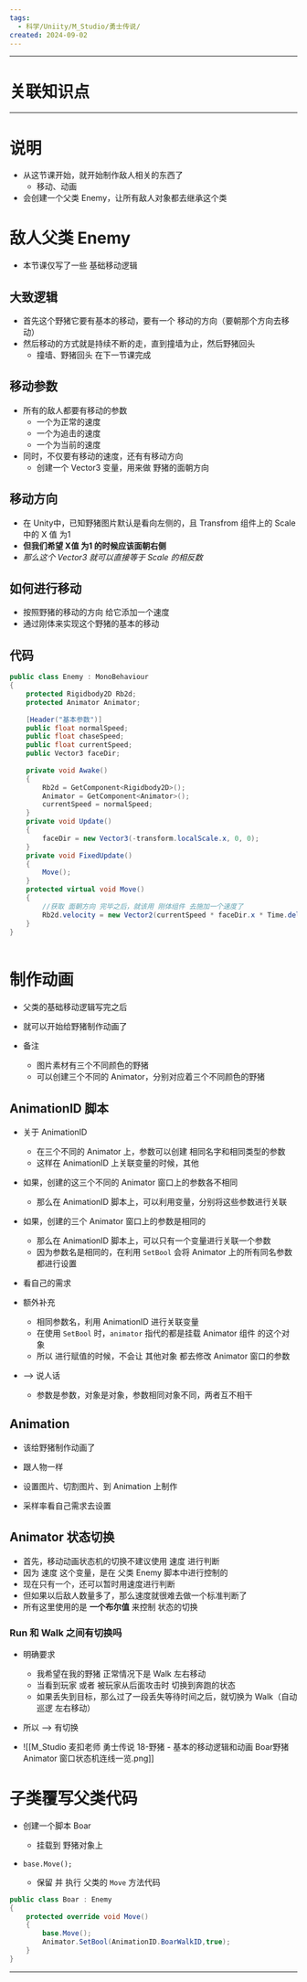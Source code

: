 ```yaml
---
tags:
  - 科学/Uniity/M_Studio/勇士传说/
created: 2024-09-02
---
```


---
# 关联知识点



---
# 说明

- 从这节课开始，就开始制作敌人相关的东西了
	- 移动、动画
- 会创建一个父类 Enemy，让所有敌人对象都去继承这个类
# 敌人父类 Enemy

- 本节课仅写了一些 基础移动逻辑
## 大致逻辑

- 首先这个野猪它要有基本的移动，要有一个 移动的方向（要朝那个方向去移动）
- 然后移动的方式就是持续不断的走，直到撞墙为止，然后野猪回头
	- 撞墙、野猪回头 在下一节课完成
## 移动参数

- 所有的敌人都要有移动的参数
	- 一个为正常的速度
	- 一个为追击的速度
	- 一个为当前的速度
- 同时，不仅要有移动的速度，还有有移动方向
	- 创建一个 Vector3 变量，用来做 野猪的面朝方向

## 移动方向

- 在 Unity中，已知野猪图片默认是看向左侧的，且 Transfrom 组件上的 Scale 中的 X 值 为1
- **但我们希望 X值 为1 的时候应该面朝右侧**
- *那么这个 Vector3 就可以直接等于 Scale 的相反数*
## 如何进行移动

- 按照野猪的移动的方向 给它添加一个速度
- 通过刚体来实现这个野猪的基本的移动

## 代码

```C#
public class Enemy : MonoBehaviour  
{  
    protected Rigidbody2D Rb2d;  
    protected Animator Animator; 
     
    [Header("基本参数")]  
    public float normalSpeed;  
    public float chaseSpeed;  
    public float currentSpeed;  
    public Vector3 faceDir;  
  
    private void Awake()  
    {        
	    Rb2d = GetComponent<Rigidbody2D>();  
        Animator = GetComponent<Animator>();  
        currentSpeed = normalSpeed;  
    }  
    private void Update()  
    {        
	    faceDir = new Vector3(-transform.localScale.x, 0, 0);  
    }  
    private void FixedUpdate()  
    {       
		Move();  
    }  
    protected virtual void Move()  
    {        
	    //获取 面朝方向 完毕之后，就该用 刚体组件 去施加一个速度了
	    Rb2d.velocity = new Vector2(currentSpeed * faceDir.x * Time.deltaTime, Rb2d.velocity.y);  
    }
}
    
```
# 制作动画

- 父类的基础移动逻辑写完之后
- 就可以开始给野猪制作动画了

- 备注
	- 图片素材有三个不同颜色的野猪
	- 可以创建三个不同的 Animator，分别对应着三个不同颜色的野猪
## AnimationID 脚本

- 关于 AnimationID
	- 在三个不同的 Animator 上，参数可以创建 相同名字和相同类型的参数
	- 这样在 AnimationID 上关联变量的时候，其他

- 如果，创建的这三个不同的 Animator 窗口上的参数各不相同
	- 那么在 AnimationID 脚本上，可以利用变量，分别将这些参数进行关联
- 如果，创建的三个 Animator 窗口上的参数是相同的
	- 那么在 AnimationID 脚本上，可以只有一个变量进行关联一个参数
	- 因为参数名是相同的，在利用 `SetBool` 会将 Animator 上的所有同名参数都进行设置
- 看自己的需求

- 额外补充
	- 相同参数名，利用 AnimationID 进行关联变量
	- 在使用 `SetBool` 时，`animator` 指代的都是挂载 Animator 组件 的这个对象
	- 所以 进行赋值的时候，不会让 其他对象 都去修改 Animator 窗口的参数
- ——> 说人话
	- 参数是参数，对象是对象，参数相同对象不同，两者互不相干

## Animation

- 该给野猪制作动画了

- 跟人物一样
- 设置图片、切割图片、到 Animation 上制作
- 采样率看自己需求去设置
## Animator 状态切换

- 首先，移动动画状态机的切换不建议使用 速度 进行判断
- 因为 速度 这个变量，是在 父类 Enemy 脚本中进行控制的
- 现在只有一个，还可以暂时用速度进行判断
- 但如果以后敌人数量多了，那么速度就很难去做一个标准判断了
- 所有这里使用的是 **一个布尔值** 来控制 状态的切换
### Run 和 Walk 之间有切换吗

- 明确要求
	- 我希望在我的野猪 正常情况下是 Walk 左右移动
	- 当看到玩家 或者 被玩家从后面攻击时 切换到奔跑的状态 
	- 如果丢失到目标，那么过了一段丢失等待时间之后，就切换为 Walk（自动 巡逻 左右移动）
- 所以 ——> 有切换

- ![[M_Studio 麦扣老师 勇士传说 18-野猪 - 基本的移动逻辑和动画 Boar野猪 Animator 窗口状态机连线一览.png]]
# 子类覆写父类代码

- 创建一个脚本 Boar
	- 挂载到 野猪对象上

- `base.Move();`
	- 保留 并 执行 父类的 `Move` 方法代码

```C#
public class Boar : Enemy  
{  
    protected override void Move()  
    {        
	    base.Move();
        Animator.SetBool(AnimationID.BoarWalkID,true);  
    }
}
```

---
